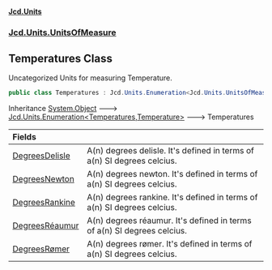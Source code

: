 #### [Jcd.Units](index.md 'index')
### [Jcd.Units.UnitsOfMeasure](Jcd.Units.UnitsOfMeasure.md 'Jcd.Units.UnitsOfMeasure')

## Temperatures Class

Uncategorized Units for measuring Temperature.

```csharp
public class Temperatures : Jcd.Units.Enumeration<Jcd.Units.UnitsOfMeasure.Temperatures, Jcd.Units.UnitTypes.Temperature>
```

Inheritance [System.Object](https://docs.microsoft.com/en-us/dotnet/api/System.Object 'System.Object') &#129106; [Jcd.Units.Enumeration&lt;](Jcd.Units.Enumeration_TEnumeration,T_.md 'Jcd.Units.Enumeration<TEnumeration,T>')[Temperatures](Jcd.Units.UnitsOfMeasure.Temperatures.md 'Jcd.Units.UnitsOfMeasure.Temperatures')[,](Jcd.Units.Enumeration_TEnumeration,T_.md 'Jcd.Units.Enumeration<TEnumeration,T>')[Temperature](Jcd.Units.UnitTypes.Temperature.md 'Jcd.Units.UnitTypes.Temperature')[&gt;](Jcd.Units.Enumeration_TEnumeration,T_.md 'Jcd.Units.Enumeration<TEnumeration,T>') &#129106; Temperatures

| Fields | |
| :--- | :--- |
| [DegreesDelisle](Jcd.Units.UnitsOfMeasure.Temperatures.DegreesDelisle.md 'Jcd.Units.UnitsOfMeasure.Temperatures.DegreesDelisle') | A(n) degrees delisle. It's defined in terms of a(n) SI degrees celcius. |
| [DegreesNewton](Jcd.Units.UnitsOfMeasure.Temperatures.DegreesNewton.md 'Jcd.Units.UnitsOfMeasure.Temperatures.DegreesNewton') | A(n) degrees newton. It's defined in terms of a(n) SI degrees celcius. |
| [DegreesRankine](Jcd.Units.UnitsOfMeasure.Temperatures.DegreesRankine.md 'Jcd.Units.UnitsOfMeasure.Temperatures.DegreesRankine') | A(n) degrees rankine. It's defined in terms of a(n) SI degrees celcius. |
| [DegreesRéaumur](Jcd.Units.UnitsOfMeasure.Temperatures.DegreesRéaumur.md 'Jcd.Units.UnitsOfMeasure.Temperatures.DegreesRéaumur') | A(n) degrees réaumur. It's defined in terms of a(n) SI degrees celcius. |
| [DegreesRømer](Jcd.Units.UnitsOfMeasure.Temperatures.DegreesRømer.md 'Jcd.Units.UnitsOfMeasure.Temperatures.DegreesRømer') | A(n) degrees rømer. It's defined in terms of a(n) SI degrees celcius. |
